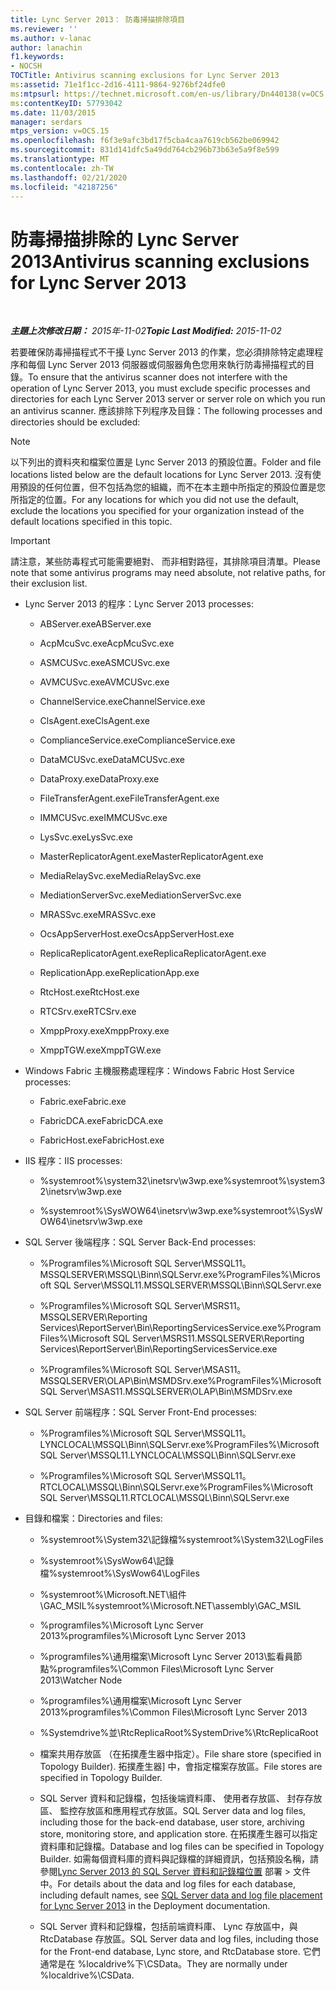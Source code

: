 ```yaml
---
title: Lync Server 2013： 防毒掃描排除項目
ms.reviewer: ''
ms.author: v-lanac
author: lanachin
f1.keywords:
- NOCSH
TOCTitle: Antivirus scanning exclusions for Lync Server 2013
ms:assetid: 71e1f1cc-2d16-4111-9864-9276bf24dfe0
ms:mtpsurl: https://technet.microsoft.com/en-us/library/Dn440138(v=OCS.15)
ms:contentKeyID: 57793042
ms.date: 11/03/2015
manager: serdars
mtps_version: v=OCS.15
ms.openlocfilehash: f6f3e9afc3bd17f5cba4caa7619cb562be069942
ms.sourcegitcommit: 831d141dfc5a49dd764cb296b73b63e5a9f8e599
ms.translationtype: MT
ms.contentlocale: zh-TW
ms.lasthandoff: 02/21/2020
ms.locfileid: "42187256"
---
```

<div data-xmlns="http://www.w3.org/1999/xhtml">

<div class="topic" data-xmlns="http://www.w3.org/1999/xhtml" data-msxsl="urn:schemas-microsoft-com:xslt" data-cs="https://msdn.microsoft.com/">

<div data-asp="https://msdn2.microsoft.com/asp">

# <a name="antivirus-scanning-exclusions-for-lync-server-2013"></a><span data-ttu-id="03d90-102">防毒掃描排除的 Lync Server 2013</span><span class="sxs-lookup"><span data-stu-id="03d90-102">Antivirus scanning exclusions for Lync Server 2013</span></span>

</div>

<div id="mainSection">

<div id="mainBody">

<span> </span>

<span data-ttu-id="03d90-103">_**主題上次修改日期：** 2015年-11-02_</span><span class="sxs-lookup"><span data-stu-id="03d90-103">_**Topic Last Modified:** 2015-11-02_</span></span>

<span data-ttu-id="03d90-104">若要確保防毒掃描程式不干擾 Lync Server 2013 的作業，您必須排除特定處理程序和每個 Lync Server 2013 伺服器或伺服器角色您用來執行防毒掃描程式的目錄。</span><span class="sxs-lookup"><span data-stu-id="03d90-104">To ensure that the antivirus scanner does not interfere with the operation of Lync Server 2013, you must exclude specific processes and directories for each Lync Server 2013 server or server role on which you run an antivirus scanner.</span></span> <span data-ttu-id="03d90-105">應該排除下列程序及目錄：</span><span class="sxs-lookup"><span data-stu-id="03d90-105">The following processes and directories should be excluded:</span></span>

<div>


> [!NOTE]  
> <span data-ttu-id="03d90-106">以下列出的資料夾和檔案位置是 Lync Server 2013 的預設位置。</span><span class="sxs-lookup"><span data-stu-id="03d90-106">Folder and file locations listed below are the default locations for Lync Server 2013.</span></span> <span data-ttu-id="03d90-107">沒有使用預設的任何位置，但不包括為您的組織，而不在本主題中所指定的預設位置是您所指定的位置。</span><span class="sxs-lookup"><span data-stu-id="03d90-107">For any locations for which you did not use the default, exclude the locations you specified for your organization instead of the default locations specified in this topic.</span></span>



</div>

<div>


> [!IMPORTANT]  
> <span data-ttu-id="03d90-108">請注意，某些防毒程式可能需要絕對、 而非相對路徑，其排除項目清單。</span><span class="sxs-lookup"><span data-stu-id="03d90-108">Please note that some antivirus programs may need absolute, not relative paths, for their exclusion list.</span></span>



</div>

  - <span data-ttu-id="03d90-109">Lync Server 2013 的程序：</span><span class="sxs-lookup"><span data-stu-id="03d90-109">Lync Server 2013 processes:</span></span>
    
      - <span data-ttu-id="03d90-110">ABServer.exe</span><span class="sxs-lookup"><span data-stu-id="03d90-110">ABServer.exe</span></span>
    
      - <span data-ttu-id="03d90-111">AcpMcuSvc.exe</span><span class="sxs-lookup"><span data-stu-id="03d90-111">AcpMcuSvc.exe</span></span>
    
      - <span data-ttu-id="03d90-112">ASMCUSvc.exe</span><span class="sxs-lookup"><span data-stu-id="03d90-112">ASMCUSvc.exe</span></span>
    
      - <span data-ttu-id="03d90-113">AVMCUSvc.exe</span><span class="sxs-lookup"><span data-stu-id="03d90-113">AVMCUSvc.exe</span></span>
    
      - <span data-ttu-id="03d90-114">ChannelService.exe</span><span class="sxs-lookup"><span data-stu-id="03d90-114">ChannelService.exe</span></span>
    
      - <span data-ttu-id="03d90-115">ClsAgent.exe</span><span class="sxs-lookup"><span data-stu-id="03d90-115">ClsAgent.exe</span></span>
    
      - <span data-ttu-id="03d90-116">ComplianceService.exe</span><span class="sxs-lookup"><span data-stu-id="03d90-116">ComplianceService.exe</span></span>
    
      - <span data-ttu-id="03d90-117">DataMCUSvc.exe</span><span class="sxs-lookup"><span data-stu-id="03d90-117">DataMCUSvc.exe</span></span>
    
      - <span data-ttu-id="03d90-118">DataProxy.exe</span><span class="sxs-lookup"><span data-stu-id="03d90-118">DataProxy.exe</span></span>
    
      - <span data-ttu-id="03d90-119">FileTransferAgent.exe</span><span class="sxs-lookup"><span data-stu-id="03d90-119">FileTransferAgent.exe</span></span>
    
      - <span data-ttu-id="03d90-120">IMMCUSvc.exe</span><span class="sxs-lookup"><span data-stu-id="03d90-120">IMMCUSvc.exe</span></span>
    
      - <span data-ttu-id="03d90-121">LysSvc.exe</span><span class="sxs-lookup"><span data-stu-id="03d90-121">LysSvc.exe</span></span>
    
      - <span data-ttu-id="03d90-122">MasterReplicatorAgent.exe</span><span class="sxs-lookup"><span data-stu-id="03d90-122">MasterReplicatorAgent.exe</span></span>
    
      - <span data-ttu-id="03d90-123">MediaRelaySvc.exe</span><span class="sxs-lookup"><span data-stu-id="03d90-123">MediaRelaySvc.exe</span></span>
    
      - <span data-ttu-id="03d90-124">MediationServerSvc.exe</span><span class="sxs-lookup"><span data-stu-id="03d90-124">MediationServerSvc.exe</span></span>
    
      - <span data-ttu-id="03d90-125">MRASSvc.exe</span><span class="sxs-lookup"><span data-stu-id="03d90-125">MRASSvc.exe</span></span>
    
      - <span data-ttu-id="03d90-126">OcsAppServerHost.exe</span><span class="sxs-lookup"><span data-stu-id="03d90-126">OcsAppServerHost.exe</span></span>
    
      - <span data-ttu-id="03d90-127">ReplicaReplicatorAgent.exe</span><span class="sxs-lookup"><span data-stu-id="03d90-127">ReplicaReplicatorAgent.exe</span></span>
    
      - <span data-ttu-id="03d90-128">ReplicationApp.exe</span><span class="sxs-lookup"><span data-stu-id="03d90-128">ReplicationApp.exe</span></span>
    
      - <span data-ttu-id="03d90-129">RtcHost.exe</span><span class="sxs-lookup"><span data-stu-id="03d90-129">RtcHost.exe</span></span>
    
      - <span data-ttu-id="03d90-130">RTCSrv.exe</span><span class="sxs-lookup"><span data-stu-id="03d90-130">RTCSrv.exe</span></span>
    
      - <span data-ttu-id="03d90-131">XmppProxy.exe</span><span class="sxs-lookup"><span data-stu-id="03d90-131">XmppProxy.exe</span></span>
    
      - <span data-ttu-id="03d90-132">XmppTGW.exe</span><span class="sxs-lookup"><span data-stu-id="03d90-132">XmppTGW.exe</span></span>

  - <span data-ttu-id="03d90-133">Windows Fabric 主機服務處理程序：</span><span class="sxs-lookup"><span data-stu-id="03d90-133">Windows Fabric Host Service processes:</span></span>
    
      - <span data-ttu-id="03d90-134">Fabric.exe</span><span class="sxs-lookup"><span data-stu-id="03d90-134">Fabric.exe</span></span>
    
      - <span data-ttu-id="03d90-135">FabricDCA.exe</span><span class="sxs-lookup"><span data-stu-id="03d90-135">FabricDCA.exe</span></span>
    
      - <span data-ttu-id="03d90-136">FabricHost.exe</span><span class="sxs-lookup"><span data-stu-id="03d90-136">FabricHost.exe</span></span>

  - <span data-ttu-id="03d90-137">IIS 程序：</span><span class="sxs-lookup"><span data-stu-id="03d90-137">IIS processes:</span></span>
    
      - <span data-ttu-id="03d90-138">%systemroot%\\system32\\inetsrv\\w3wp.exe</span><span class="sxs-lookup"><span data-stu-id="03d90-138">%systemroot%\\system32\\inetsrv\\w3wp.exe</span></span>
    
      - <span data-ttu-id="03d90-139">%systemroot%\\SysWOW64\\inetsrv\\w3wp.exe</span><span class="sxs-lookup"><span data-stu-id="03d90-139">%systemroot%\\SysWOW64\\inetsrv\\w3wp.exe</span></span>

  - <span data-ttu-id="03d90-140">SQL Server 後端程序：</span><span class="sxs-lookup"><span data-stu-id="03d90-140">SQL Server Back-End processes:</span></span>
    
      - <span data-ttu-id="03d90-141">%Programfiles%\\Microsoft SQL Server\\MSSQL11。MSSQLSERVER\\MSSQL\\Binn\\SQLServr.exe</span><span class="sxs-lookup"><span data-stu-id="03d90-141">%ProgramFiles%\\Microsoft SQL Server\\MSSQL11.MSSQLSERVER\\MSSQL\\Binn\\SQLServr.exe</span></span>
    
      - <span data-ttu-id="03d90-142">%Programfiles%\\Microsoft SQL Server\\MSRS11。MSSQLSERVER\\Reporting Services\\ReportServer\\Bin\\ReportingServicesService.exe</span><span class="sxs-lookup"><span data-stu-id="03d90-142">%ProgramFiles%\\Microsoft SQL Server\\MSRS11.MSSQLSERVER\\Reporting Services\\ReportServer\\Bin\\ReportingServicesService.exe</span></span>
    
      - <span data-ttu-id="03d90-143">%Programfiles%\\Microsoft SQL Server\\MSAS11。MSSQLSERVER\\OLAP\\Bin\\MSMDSrv.exe</span><span class="sxs-lookup"><span data-stu-id="03d90-143">%ProgramFiles%\\Microsoft SQL Server\\MSAS11.MSSQLSERVER\\OLAP\\Bin\\MSMDSrv.exe</span></span>

  - <span data-ttu-id="03d90-144">SQL Server 前端程序：</span><span class="sxs-lookup"><span data-stu-id="03d90-144">SQL Server Front-End processes:</span></span>
    
      - <span data-ttu-id="03d90-145">%Programfiles%\\Microsoft SQL Server\\MSSQL11。LYNCLOCAL\\MSSQL\\Binn\\SQLServr.exe</span><span class="sxs-lookup"><span data-stu-id="03d90-145">%ProgramFiles%\\Microsoft SQL Server\\MSSQL11.LYNCLOCAL\\MSSQL\\Binn\\SQLServr.exe</span></span>
    
      - <span data-ttu-id="03d90-146">%Programfiles%\\Microsoft SQL Server\\MSSQL11。RTCLOCAL\\MSSQL\\Binn\\SQLServr.exe</span><span class="sxs-lookup"><span data-stu-id="03d90-146">%ProgramFiles%\\Microsoft SQL Server\\MSSQL11.RTCLOCAL\\MSSQL\\Binn\\SQLServr.exe</span></span>

  - <span data-ttu-id="03d90-147">目錄和檔案：</span><span class="sxs-lookup"><span data-stu-id="03d90-147">Directories and files:</span></span>
    
      - <span data-ttu-id="03d90-148">%systemroot%\\System32\\記錄檔</span><span class="sxs-lookup"><span data-stu-id="03d90-148">%systemroot%\\System32\\LogFiles</span></span>
    
      - <span data-ttu-id="03d90-149">%systemroot%\\SysWow64\\記錄檔</span><span class="sxs-lookup"><span data-stu-id="03d90-149">%systemroot%\\SysWow64\\LogFiles</span></span>
    
      - <span data-ttu-id="03d90-150">%systemroot%\\Microsoft.NET\\組件\\GAC\_MSIL</span><span class="sxs-lookup"><span data-stu-id="03d90-150">%systemroot%\\Microsoft.NET\\assembly\\GAC\_MSIL</span></span>
    
      - <span data-ttu-id="03d90-151">%programfiles%\\Microsoft Lync Server 2013</span><span class="sxs-lookup"><span data-stu-id="03d90-151">%programfiles%\\Microsoft Lync Server 2013</span></span>
    
      - <span data-ttu-id="03d90-152">%programfiles%\\通用檔案\\Microsoft Lync Server 2013\\監看員節點</span><span class="sxs-lookup"><span data-stu-id="03d90-152">%programfiles%\\Common Files\\Microsoft Lync Server 2013\\Watcher Node</span></span>
    
      - <span data-ttu-id="03d90-153">%programfiles%\\通用檔案\\Microsoft Lync Server 2013</span><span class="sxs-lookup"><span data-stu-id="03d90-153">%programfiles%\\Common Files\\Microsoft Lync Server 2013</span></span>
    
      - <span data-ttu-id="03d90-154">%Systemdrive%並\\RtcReplicaRoot</span><span class="sxs-lookup"><span data-stu-id="03d90-154">%SystemDrive%\\RtcReplicaRoot</span></span>
    
      - <span data-ttu-id="03d90-155">檔案共用存放區 （在拓撲產生器中指定）。</span><span class="sxs-lookup"><span data-stu-id="03d90-155">File share store (specified in Topology Builder).</span></span> <span data-ttu-id="03d90-156">拓撲產生器] 中，會指定檔案存放區。</span><span class="sxs-lookup"><span data-stu-id="03d90-156">File stores are specified in Topology Builder.</span></span>
    
      - <span data-ttu-id="03d90-157">SQL Server 資料和記錄檔，包括後端資料庫、 使用者存放區、 封存存放區、 監控存放區和應用程式存放區。</span><span class="sxs-lookup"><span data-stu-id="03d90-157">SQL Server data and log files, including those for the back-end database, user store, archiving store, monitoring store, and application store.</span></span> <span data-ttu-id="03d90-158">在拓撲產生器可以指定資料庫和記錄檔。</span><span class="sxs-lookup"><span data-stu-id="03d90-158">Database and log files can be specified in Topology Builder.</span></span> <span data-ttu-id="03d90-159">如需每個資料庫的資料與記錄檔的詳細資訊，包括預設名稱，請參閱[Lync Server 2013 的 SQL Server 資料和記錄檔位置](lync-server-2013-sql-server-data-and-log-file-placement.md) 部署 > 文件中。</span><span class="sxs-lookup"><span data-stu-id="03d90-159">For details about the data and log files for each database, including default names, see [SQL Server data and log file placement for Lync Server 2013](lync-server-2013-sql-server-data-and-log-file-placement.md) in the Deployment documentation.</span></span>
    
      - <span data-ttu-id="03d90-160">SQL Server 資料和記錄檔，包括前端資料庫、 Lync 存放區中，與 RtcDatabase 存放區。</span><span class="sxs-lookup"><span data-stu-id="03d90-160">SQL Server data and log files, including those for the Front-end database, Lync store, and RtcDatabase store.</span></span> <span data-ttu-id="03d90-161">它們通常是在 %localdrive%下\\CSData。</span><span class="sxs-lookup"><span data-stu-id="03d90-161">They are normally under %localdrive%\\CSData.</span></span>

</div>

<span> </span>

</div>

</div>

</div>

